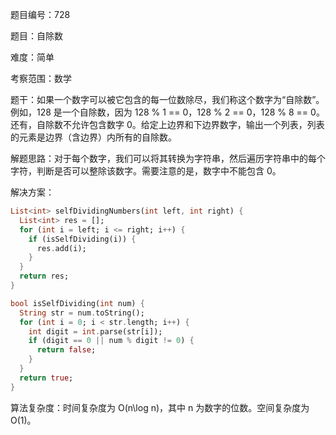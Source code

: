 题目编号：728

题目：自除数

难度：简单

考察范围：数学

题干：如果一个数字可以被它包含的每一位数除尽，我们称这个数字为“自除数”。例如，128 是一个自除数，因为 128 % 1 == 0，128 % 2 == 0，128 % 8 == 0。还有，自除数不允许包含数字 0。给定上边界和下边界数字，输出一个列表，列表的元素是边界（含边界）内所有的自除数。

解题思路：对于每个数字，我们可以将其转换为字符串，然后遍历字符串中的每个字符，判断是否可以整除该数字。需要注意的是，数字中不能包含 0。

解决方案：

```dart
List<int> selfDividingNumbers(int left, int right) {
  List<int> res = [];
  for (int i = left; i <= right; i++) {
    if (isSelfDividing(i)) {
      res.add(i);
    }
  }
  return res;
}

bool isSelfDividing(int num) {
  String str = num.toString();
  for (int i = 0; i < str.length; i++) {
    int digit = int.parse(str[i]);
    if (digit == 0 || num % digit != 0) {
      return false;
    }
  }
  return true;
}
```

算法复杂度：时间复杂度为 O(n\log n)，其中 n 为数字的位数。空间复杂度为 O(1)。